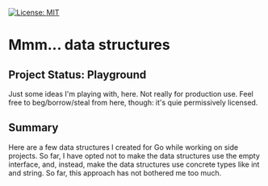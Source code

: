 [![License: MIT](https://img.shields.io/badge/License-MIT-yellow.svg)](https://opensource.org/licenses/MIT)

# Mmm... data structures

## Project Status: Playground

Just some ideas I'm playing with, here. Not really for production use.
Feel free to beg/borrow/steal from here, though: it's quie permissively
licensed.

## Summary

Here are a few data structures I created for Go while
working on side projects. So far, I have opted not to
make the data structures use the empty interface, and,
instead, make the data structures use concrete types
like int and string. So far, this approach has not bothered
me too much.

